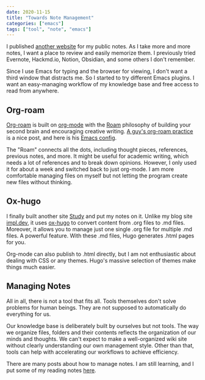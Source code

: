 ```yaml
---
date: 2020-11-15
title: "Towards Note Management"
categories: ["emacs"]
tags: ["tool", "note", "emacs"]
---
```


I published [another website](https://study.impl.dev) for my public notes.
As I take more and more notes,
I want a place to review and easily memorize them.
I previously tried Evernote, Hackmd.io, Notion,
Obsidian, and some others I don't remember.

Since I use Emacs for typing and the browser for viewing,
I don't want a third window that distracts me.
So I started to try different Emacs plugins.
I want an easy-managing workflow of my knowledge base 
and free access to read from anywhere.

## Org-roam

[Org-roam](https://www.orgroam.com/)
is built on [org-mode](https://orgmode.org/)
with the [Roam](https://roamresearch.com/) philosophy of
building your second brain and encouraging creative writing.
[A guy's org-roam practice](https://www.alexkehayias.com/essays/zettelkasten-setup/)
is a nice post, and here is his
[Emacs config](https://github.com/alexkehayias/emacs.d/blob/60edaa6cd5cc4876b489fc8f2b57d2ac4726645b/init.el#L774).

The "Roam" connects all the dots, including thought pieces,
references, previous notes, and more.
It might be useful for academic writing, which needs a lot of 
references and to break down opinions.
However, I only used it for about a week and switched back to 
just org-mode.
I am more comfortable managing files on myself 
but not letting the program create new files without thinking.

## Ox-hugo

I finally built another site [Study](https://study.impl.dev) 
and put my notes on it.
Unlike my blog site [impl.dev](https://impl.dev),
it uses [ox-hugo](https://ox-hugo.scripter.co/) to convert 
content from .org files to .md files.
Moreover, it allows you to manage just one single .org file
for multiple .md files. A powerful feature.
With these .md files, Hugo generates .html pages for you.

Org-mode can also publish to .html directly,
but I am not enthusiastic about dealing with CSS or any themes.
Hugo's massive selection of themes make things much easier.


## Managing Notes

All in all, there is not a tool that fits all.
Tools themselves don't solve problems for human beings. 
They are not supposed to automatically do everything for us.

Our knowledge base is deliberately built by ourselves but not tools.
The way we organize files, folders and their contents reflects
the organization of our minds and thoughts.
We can't expect to make a well-organized wiki site 
without clearly understanding our own management style.
Other than that,
tools can help with accelerating our workflows to achieve efficiency.

There are many posts about how to manage notes.
I am still learning,
and I put some of my reading notes [here](https://study.impl.dev/writing/notes-managing/).
